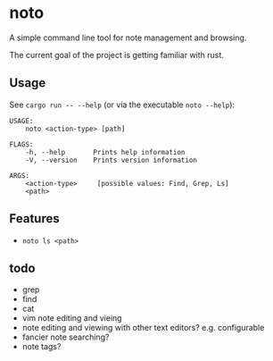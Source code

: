 # noto
A simple command line tool for note management and browsing.

The current goal of the project is getting familiar with rust.

## Usage
See `cargo run -- --help` (or via the executable `noto --help`): 
```
USAGE:
    noto <action-type> [path]

FLAGS:
    -h, --help       Prints help information
    -V, --version    Prints version information

ARGS:
    <action-type>     [possible values: Find, Grep, Ls]      
    <path>
```

## Features
- `noto ls <path>`

## todo
- grep
- find
- cat
- vim note editing and vieing
- note editing and viewing with other text editors? e.g. configurable
- fancier note searching?
- note tags?
